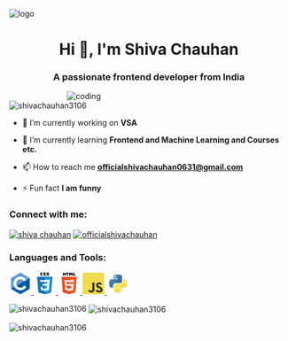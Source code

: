 ![logo](https://github.com/shivachauhan3106/shivachauhan3106/blob/main/githubbanner.png)
<h1 align="center">Hi 👋, I'm Shiva Chauhan</h1>
<h3 align="center">A passionate frontend developer from India</h3>
<img align="right" alt="coding" width="400" src="https://user-images.githubusercontent.com/55389276/140866485-8fb1c876-9a8f-4d6a-98dc-08c4981eaf70.gif">

<p align="left"> <img src="https://komarev.com/ghpvc/?username=shivachauhan3106&label=Profile%20views&color=0e75b6&style=flat" alt="shivachauhan3106" /> </p>

- 🔭 I’m currently working on **VSA**

- 🌱 I’m currently learning **Frontend and Machine Learning and Courses etc.**

- 📫 How to reach me **officialshivachauhan0631@gmail.com**

- ⚡ Fun fact **I am funny**

<h3 align="left">Connect with me:</h3>
<p align="left">
<a href="https://linkedin.com/in/shiva chauhan" target="blank"><img align="center" src="https://raw.githubusercontent.com/rahuldkjain/github-profile-readme-generator/master/src/images/icons/Social/linked-in-alt.svg" alt="shiva chauhan" height="30" width="40" /></a>
<a href="https://instagram.com/officialshivachauhan" target="blank"><img align="center" src="https://raw.githubusercontent.com/rahuldkjain/github-profile-readme-generator/master/src/images/icons/Social/instagram.svg" alt="officialshivachauhan" height="30" width="40" /></a>
</p>

<h3 align="left">Languages and Tools:</h3>
<p align="left"> <a href="https://www.cprogramming.com/" target="_blank" rel="noreferrer"> <img src="https://raw.githubusercontent.com/devicons/devicon/master/icons/c/c-original.svg" alt="c" width="40" height="40"/> </a> <a href="https://www.w3schools.com/css/" target="_blank" rel="noreferrer"> <img src="https://raw.githubusercontent.com/devicons/devicon/master/icons/css3/css3-original-wordmark.svg" alt="css3" width="40" height="40"/> </a> <a href="https://www.w3.org/html/" target="_blank" rel="noreferrer"> <img src="https://raw.githubusercontent.com/devicons/devicon/master/icons/html5/html5-original-wordmark.svg" alt="html5" width="40" height="40"/> </a> <a href="https://developer.mozilla.org/en-US/docs/Web/JavaScript" target="_blank" rel="noreferrer"> <img src="https://raw.githubusercontent.com/devicons/devicon/master/icons/javascript/javascript-original.svg" alt="javascript" width="40" height="40"/> </a> <a href="https://www.python.org" target="_blank" rel="noreferrer"> <img src="https://raw.githubusercontent.com/devicons/devicon/master/icons/python/python-original.svg" alt="python" width="40" height="40"/> </a> </p>

<p><img align="left" src="https://github-readme-stats.vercel.app/api/top-langs?username=shivachauhan3106&show_icons=true&locale=en&layout=compact" alt="shivachauhan3106" /></p>

<p>&nbsp;<img align="center" src="https://github-readme-stats.vercel.app/api?username=shivachauhan3106&show_icons=true&locale=en" alt="shivachauhan3106" /></p>

<p><img align="center" src="https://github-readme-streak-stats.herokuapp.com/?user=shivachauhan3106&" alt="shivachauhan3106" /></p>

